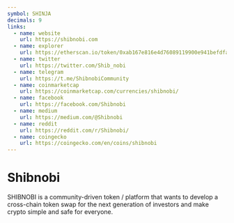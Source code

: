 ```yaml
---
symbol: SHINJA
decimals: 9
links:
  - name: website
    url: https://shibnobi.com
  - name: explorer
    url: https://etherscan.io/token/0xab167e816e4d76089119900e941befdfa37d6b32
  - name: twitter
    url: https://twitter.com/Shib_nobi
  - name: telegram
    url: https://t.me/ShibnobiCommunity
  - name: coinmarketcap
    url: https://coinmarketcap.com/currencies/shibnobi/
  - name: facebook
    url: https://facebook.com/Shibnobi
  - name: medium
    url: https://medium.com/@Shibnobi
  - name: reddit
    url: https://reddit.com/r/Shibnobi/
  - name: coingecko
    url: https://coingecko.com/en/coins/shibnobi
---
```


# Shibnobi

SHIBNOBI is a community-driven token / platform that wants to develop a cross-chain token swap for the next generation of investors and make crypto simple and safe for everyone.
